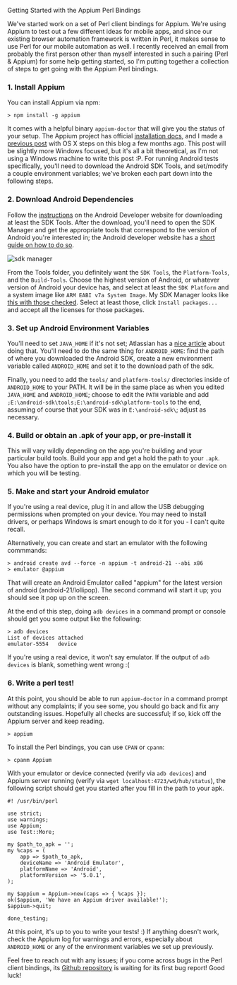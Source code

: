 Getting Started with the Appium Perl Bindings

We've started work on a set of Perl client bindings for Appium. We're
using Appium to test out a few different ideas for mobile apps, and
since our existing browser automation framework is written in Perl, it
makes sense to use Perl for our mobile automation as well. I recently
received an email from probably the first person other than myself
interested in such a pairing (Perl & Appium) for some help getting
started, so I'm putting together a collection of steps to get going
with the Appium Perl bindings.

### 1. Install Appium

You can install Appium via npm:

    > npm install -g appium

It comes with a helpful binary `appium-doctor` that will give you the
status of your setup. The Appium project has official
[installation docs][docs], and I made a [previous post][mydocs] with
OS X steps on this blog a few months ago. This post will be slightly
more Windows focused, but it's all a bit theoretical, as I'm not using
a Windows machine to write this post :P. For running Android tests
specifically, you'll need to download the Android SDK Tools, and
set/modify a couple environment variables; we've broken each part down
into the following steps.

[docs]: http://appium.io/slate/en/master/#setting-up-appium
[mydocs]:
http://blog.danielgempesaw.com/post/83809119400/getting-started-with-ionic-and-appium-for-a-new

### 2. Download Android Dependencies

Follow the [instructions][adt] on the Android Developer website for
downloading at least the SDK Tools. After the download, you'll need to
open the SDK Manager and get the appropriate tools that correspond to
the version of Android you're interested in; the Android developer
website has a [short guide on how to do so][adt-guide].

[adt]: http://developer.android.com/sdk/installing/index.html?pkg=tools
[adt-guide]: http://developer.android.com/sdk/installing/adding-packages.html#GetTools

![sdk manager](http://developer.android.com/images/sdk_manager_packages.png)

From the Tools folder, you definitely want the `SDK Tools`, the
`Platform-Tools`, and the `Build-Tools`. Choose the highest version of
Android, or whatever version of Android your device has, and select at
least the `SDK Platform` and a system image like `ARM EABI v7a System
Image`. My SDK Manager looks like
[this with those checked][mysdk]. Select at least those, click
`Install packages...` and accept all the licenses for those packages.

[mysdk]: http://monosnap.com/image/qiC1NNcPMZaNJqamSBEnNNQRRqplkz

### 3. Set up Android Environment Variables

You'll need to set `JAVA_HOME` if it's not set; Atlassian has a
[nice article][java] about doing that. You'll need to do the same
thing for `ANDROID_HOME`: find the path of where you downloaded the
Android SDK, create a new environment variable called `ANDROID_HOME`
and set it to the download path of the sdk.

[java]: https://confluence.atlassian.com/display/DOC/Setting+the+JAVA_HOME+Variable+in+Windows

Finally, you need to add the `tools/` and `platform-tools/`
directories inside of `ANDROID_HOME` to your PATH. It will be in the
same place as when you edited `JAVA_HOME` and `ANDROID_HOME`; choose
to edit the `PATH` variable and add
`;E:\android-sdk\tools;E:\android-sdk\platform-tools` to the end,
assuming of course that your SDK was in `E:\android-sdk\`; adjust as
necessary.

### 4. Build or obtain an .apk of your app, or pre-install it

This will vary wildly depending on the app you're building and your
particular build tools. Build your app and get a hold the path to your
`.apk`. You also have the option to pre-install the app on the
emulator or device on which you will be testing.

### 5. Make and start your Android emulator

If you're using a real device, plug it in and allow the USB debugging
permissions when prompted on your device. You may need to install
drivers, or perhaps Windows is smart enough to do it for you - I can't
quite recall.

Alternatively, you can create and start an emulator with the following
commmands:

    > android create avd --force -n appium -t android-21 --abi x86
    > emulator @appium

That will create an Android Emulator called "appium" for the latest
version of android (android-21/lollipop). The second command will
start it up; you should see it pop up on the screen.

At the end of this step, doing `adb devices` in a command prompt or
console should get you some output like the following:

    > adb devices
    List of devices attached
    emulator-5554   device

If you're using a real device, it won't say emulator. If the output of
`adb devices` is blank, something went wrong :(

### 6. Write a perl test!

At this point, you should be able to run `appium-doctor` in a command
prompt without any complaints; if you see some, you should go back and
fix any outstanding issues. Hopefully all checks are successful; if
so, kick off the Appium server and keep reading.

    > appium

To install the Perl bindings, you can use `CPAN` or `cpanm`:

    > cpanm Appium

With your emulator or device connected (verify via `adb devices`) and
Appium server running (verify via `wget
localhost:4723/wd/hub/status`), the following script should get you
started after you fill in the path to your apk.

    #! /usr/bin/perl

    use strict;
    use warnings;
    use Appium;
    use Test::More;

    my $path_to_apk = '';
    my %caps = (
        app => $path_to_apk,
        deviceName => 'Android Emulator',
        platformName => 'Android',
        platformVersion => '5.0.1',
    );

    my $appium = Appium->new(caps => { %caps });
    ok($appium, 'We have an Appium driver available!');
    $appium->quit;

    done_testing;

At this point, it's up to you to write your tests! :) If anything
doesn't work, check the Appium log for warnings and errors, especially
about `ANDROID_HOME` or any of the environment variables we set up
previously.

Feel free to reach out with any issues; if you come across bugs in the
Perl client bindings, its
[Github repository](https://github.com/appium/perl-client) is waiting
for its first bug report! Good luck!
